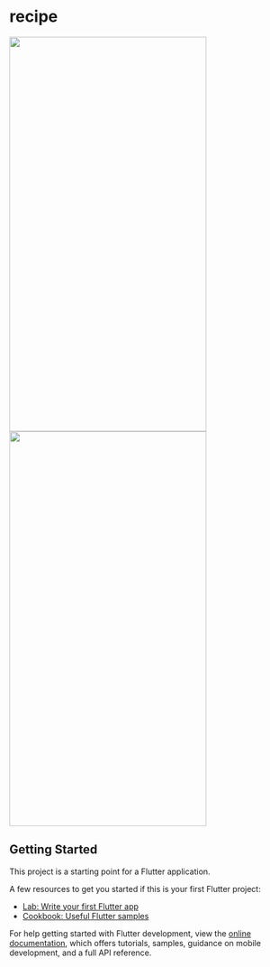 # recipe


<img src="https://user-images.githubusercontent.com/95686166/230662997-978a6f21-09ff-40f9-9147-a4fe3929afcc.jpeg" width="350" height="700">

<img src="https://user-images.githubusercontent.com/95686166/230663003-3dc9b1af-ec70-4bf7-875c-38c38853f83e.jpeg" width="350" height="700">




## Getting Started

This project is a starting point for a Flutter application.

A few resources to get you started if this is your first Flutter project:

- [Lab: Write your first Flutter app](https://docs.flutter.dev/get-started/codelab)
- [Cookbook: Useful Flutter samples](https://docs.flutter.dev/cookbook)

For help getting started with Flutter development, view the
[online documentation](https://docs.flutter.dev/), which offers tutorials,
samples, guidance on mobile development, and a full API reference.
